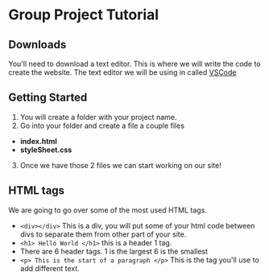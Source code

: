# Group Project Tutorial 
## Downloads
You'll need to download a text editor. This is where we will write the code to create the website. The text editor we will be using in called [VSCode](https://code.visualstudio.com/)
## Getting Started
1. You will create a folder with your project name. 
2. Go into your folder and create a file a couple files
  - **index.html** 
  - **styleSheet.css**
3. Once we have those 2 files we can start working on our site!

## HTML tags 
We are going to go over some of the most used HTML tags. 
- `<div></div>` This is a div, you will put some of your html code between divs to separate them from other part of your site. 
- `<h1> Hello World </h1>` this is a header 1 tag. 
- There are 6 header tags. 1 is the largest 6 is the smallest
- `<p> This is the start of a paragraph </p>` This is the tag you'll use to add different text.